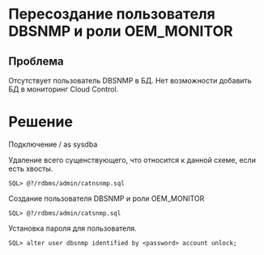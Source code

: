 # Пересоздание пользователя DBSNMP и роли OEM_MONITOR

## Проблема

Отсутствует пользователь DBSNMP в БД. Нет возможности добавить БД в мониторинг Cloud Control.

# Решение

Подключение / as sysdba

Удаление всего сущенствующего, что относится к данной схеме, если есть хвосты.

```
SQL> @?/rdbms/admin/catnsnmp.sql
```

Создание пользователя DBSNMP и роли OEM_MONITOR

```
SQL> @?/rdbms/admin/catsnmp.sql
```

Установка пароля для пользователя.
```
SQL> alter user dbsnmp identified by <password> account unlock;
```